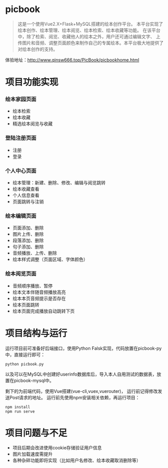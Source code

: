 # picbook
> 这是一个使用Vue2.X+Flask+MySQL搭建的绘本创作平台。
> 本平台实现了绘本创作、绘本管理、绘本阅览、绘本检索、绘本收藏等功能。 在该平台中，除了检索、阅览、收藏他人的绘本之外，用户还可通过编辑文字、 上传图片和音频、调整页面颜色来制作自己的专属绘本。本平台极大地提供了对绘本创作的支持。

体验地址：http://www.qinsw666.top/PicBook/picbookhome.html

# 项目功能实现
### 绘本家园页面
- 绘本检索
- 绘本收藏
- 精选绘本阅览与收藏
### 登陆注册页面
- 注册
- 登录
### 个人中心页面
- 绘本管理：新建、删除、修改、编辑与阅览跳转
- 绘本收藏查看
- 个人信息查看
- 页面跳转与注销
### 绘本编辑页面
- 页面添加、删除
- 图片上传、删除
- 段落添加、删除
- 句子添加、删除
- 音频播放、上传、删除
- 绘本样式调整（页面区域、字体颜色）
### 绘本阅览页面
- 音频顺序播放、暂停
- 绘本文本伴随音频播放高亮
- 绘本本页音频提示是否存在
- 绘本页面跳转
- 绘本页面完成播放自动跳转下页

# 项目结构与运行
运行项目前可准备好后端接口，使用Python Falsk实现，代码放置在picbook-py中，直接运行即可：
```
python picbook.py
```
以及可以在MySQL中创建好userinfo数据库后，导入本人自用测试的数据表，放置在picbook-mysql中。

剩下的为前端代码，使用Vue搭建(vue-cli,vuex,vuerouter)，
运行前记得修改发送Post请求的地址。
运行前先使用npm安装相关依赖，再运行项目：
```
npm install
npm run serve
```

# 项目问题与不足
- 项目后期会改进使用cookie存储验证用户信息
- 图片加载速度需提升
- 各种杂碎功能即将实现（比如用户名修改、绘本收藏取消删除等）

